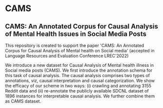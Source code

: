 # CAMS
## CAMS: An Annotated Corpus for Causal Analysis of Mental Health Issues in Social Media Posts

This repository is created to support the paper 'CAMS: An Annotated Corpus for Causal Analysis of Mental health on Social media' (accepted in Language Resources and Evaluation Conference LREC'2022)

We introduce a new dataset for Causal Analysis of Mental health illness in Social media posts (CAMS). We first introduce the annotation schema for this task of causal analysis. The causal analysis comprises two types of annotations, viz, causal interpretation and causal categorization. We show the efficacy of our scheme in two ways: (i) crawling and annotating 3155 Reddit data and (ii) re-annotate the publicly available SDCNL dataset of 1896 instances for interpretable causal analysis. We further combine them as CAMS dataset.

